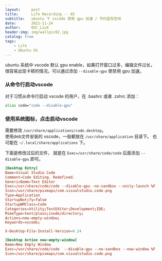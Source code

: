 ```yaml
---
layout:     post
title:      Life Recording -- 05 
subtitle:   ubuntu 下 vscode 禁用 gpu 加速 / 节约显存空间     
date:       2021-11-24
author:     OUC_LiuX
header-img: img/wallpic02.jpg
catalog: true
tags:
    - Life       
    - Ubuntu OS            
---
```


ubuntu 系统中 vscode 默认 gpu enable，如果打开窗口过多，编辑文件过长，很容易出现卡顿的情况。可以通过添加 `--disable-gpu` 使禁用 gpu 加速。                         

### 从命令行启动vscode              
对于习惯从命令行启动 vscode 的用户，在 .bashrc 或者 .zshrc 添加：         
```bash 
alias code="code --disable-gpu"
```        

### 使用系统图标，点击启动vscode            
需要修改 `/usr/share/applications/code.desktop`。          
使用deb文件安装的 vscode，一般都放在 `/usr/share/application` 目录下。
也可能在 `~/.local/share/applications` 下。             

下面是修改过后的文件， 就是在 `Exec=/usr/share/code/code` 后面添加 `--disable-gpu` 即可。             

```conf
[Desktop Entry]
Name=Visual Studio Code
Comment=Code Editing. Redefined.
GenericName=Text Editor
Exec=/usr/share/code/code --disable-gpu -no-sandbox --unity-launch %F
Icon=/usr/share/pixmaps/com.visualstudio.code.png
Type=Application
StartupNotify=false
StartupWMClass=Code
Categories=Utility;TextEditor;Development;IDE;
MimeType=text/plain;inode/directory;
Actions=new-empty-window;
Keywords=vscode;

X-Desktop-File-Install-Version=0.24

[Desktop Action new-empty-window]
Name=New Empty Window
Exec=/usr/share/code/code  --disable-gpu --no-sandbox --new-window %F
Icon=/usr/share/pixmaps/com.visualstudio.code.png
```